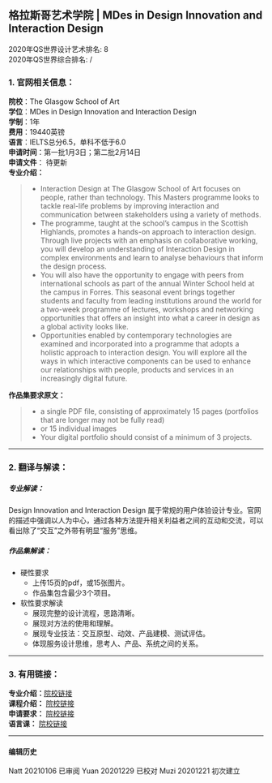 ## 格拉斯哥艺术学院 | MDes in Design Innovation and Interaction Design

2020年QS世界设计艺术排名: 8  
2020年QS世界综合排名: /  

### 1. 官网相关信息：  

**院校**：The Glasgow School of Art  
**学位**：MDes in Design Innovation and Interaction Design  
**学制**：1年  
**费用**：19440英镑  
**语言**：IELTS总分6.5，单科不低于6.0  
**申请时间**：第一批1月3日；第二批2月14日  
**申请文件**： 待更新  
**专业介绍：**
> -  Interaction Design at The Glasgow School of Art focuses on people, rather than technology. This Masters programme looks to tackle real-life problems by improving interaction and communication between stakeholders using a variety of methods.
> - The programme, taught at the school’s campus in the Scottish Highlands, promotes a hands-on approach to interaction design. Through live projects with an emphasis on collaborative working, you will develop an understanding of Interaction Design in complex environments and learn to analyse behaviours that inform the design process.
> - You will also have the opportunity to engage with peers from international schools as part of the annual Winter School held at the campus in Forres. This seasonal event brings together students and faculty from leading institutions around the world for a two-week programme of lectures, workshops and networking opportunities that offers an insight into what a career in design as a global activity looks like.
> - Opportunities enabled by contemporary technologies are examined and incorporated into a programme that adopts a holistic approach to interaction design. You will explore all the ways in which interactive components can be used to enhance our relationships with people, products and services in an increasingly digital future.




**作品集要求原文：**   

> - a single PDF file, consisting of approximately 15 pages (portfolios that are longer may not be fully read)
> - or 15 individual images
> - Your digital portfolio should consist of a minimum of 3 projects.

---


### 2. 翻译与解读：  
##### 专业解读：  
Design Innovation and Interaction Design 属于常规的用户体验设计专业。官网的描述中强调以人为中心，通过各种方法提升相关利益者之间的互动和交流，可以看出除了“交互”之外带有明显“服务”思维。  

##### 作品集解读：  

- 硬性要求  
  - 上传15页的pdf，或15张图片。  
  - 作品集包含最少3个项目。  
- 软性要求解读  
  - 展现完整的设计流程，思路清晰。  
  - 展现对方法的使用和理解。  
  - 展现专业技法：交互原型、动效、产品建模、测试评估。  
  - 体现服务设计思维，思考人、产品、系统之间的关系。  




---


### 3. 有用链接：

**专业介绍：**[院校链接](http://www.gsa.ac.uk/study/graduate-degrees/design-innovation-interaction-design/)  
**课程介绍：** [院校链接](http://www.gsa.ac.uk/media/1752372/design-innovation-jan20.pdf)  
**申请要求：** [院校链接](http://www.gsa.ac.uk/study/graduate-degrees/how-to-apply/)  
**语言课：** [院校链接](https://www.gov.uk/government/publications/guidance-on-applying-for-uk-visa-approved-english-language-tests)  



---


#### 编辑历史
Natt 20210106 已审阅
Yuan 20201229 已校对
Muzi 20201221 初次建立
